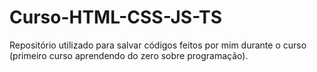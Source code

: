 # Curso-HTML-CSS-JS-TS
Repositório utilizado para salvar códigos feitos por mim durante o curso (primeiro curso aprendendo do zero sobre programação).
